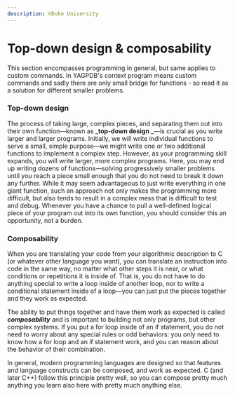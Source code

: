 ```yaml
---
description: ©Duke University
---
```


# Top-down design & composability

This section encompasses programming in general, but same applies to custom commands. In YAGPDB's context program means custom commands and sadly there are only small bridge for functions - so read it as a solution for different smaller problems.

### Top-down design

The process of taking large, complex pieces, and separating them out into their own function—known as \_**top-down design** \_—is crucial as you write larger and larger programs. Initially, we will write individual functions to serve a small, simple purpose—we might write one or two additional functions to implement a complex step. However, as your programming skill expands, you will write larger, more complex programs. Here, you may end up writing dozens of functions—solving progressively smaller problems until you reach a piece small enough that you do not need to break it down any further. While it may seem advantageous to just write everything in one giant function, such an approach not only makes the programming more difficult, but also tends to result in a complex mess that is difficult to test and debug. Whenever you have a chance to pull a well-defined logical piece of your program out into its own function, you should consider this an opportunity, not a burden.

### Composability

When you are translating your code from your algorithmic description to C (or whatever other language you want), you can translate an instruction into code in the same way, no matter what other steps it is near, or what conditions or repetitions it is inside of. That is, you do not have to do anything special to write a loop inside of another loop, nor to write a conditional statement inside of a loop—you can just put the pieces together and they work as expected.

The ability to put things together and have them work as expected is called _**composability**_ and is important to building not only programs, but other complex systems. If you put a for loop inside of an if statement, you do not need to worry about any special rules or odd behaviors: you only need to know how a for loop and an if statement work, and you can reason about the behavior of their combination.

In general, modern programming languages are designed so that features and language constructs can be composed, and work as expected. C (and later C++) follow this principle pretty well, so you can compose pretty much anything you learn also here with pretty much anything else.
